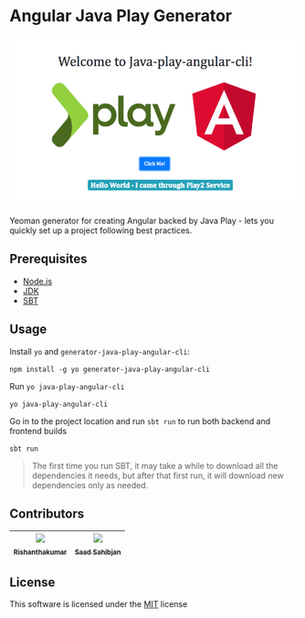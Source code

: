 # Angular Java Play Generator

![Angular Java Play Generator Image](/images/generator-java-play-angular-cli.png)

Yeoman generator for creating Angular backed by Java Play - lets you quickly set up a project following best practices.

## Prerequisites

* [Node.js](https://nodejs.org/en/)
* [JDK](http://www.oracle.com/technetwork/java/javase/downloads/index.html)
* [SBT](https://www.scala-sbt.org/)

## Usage

Install `yo` and `generator-java-play-angular-cli`:

````
npm install -g yo generator-java-play-angular-cli
````

Run `yo java-play-angular-cli`

````
yo java-play-angular-cli
````
Go in to the project location and run `sbt run` to run both backend and frontend builds

````
sbt run
````

> The first time you run SBT, it may take a while to download all the dependencies it needs, but after that first run, it will download new dependencies only as needed.

## Contributors

[<img src="https://avatars0.githubusercontent.com/u/13392302?s=400&v=4" width="100px;"/><br /><sub>Rishanthakumar</sub>](https://github.com/Rishanthakumar)| [<img src="https://avatars0.githubusercontent.com/u/18510957?s=400&v=4" width="100px;"/><br /><sub>Saad Sahibjan</sub>](https://github.com/saadsahibjan)
| :---: | :---: |

## License

This software is licensed under the [MIT](/LICENSE) license
